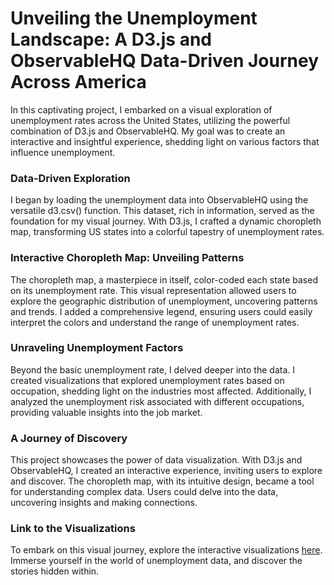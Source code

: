 # Unveiling the Unemployment Landscape: A D3.js and ObservableHQ Data-Driven Journey Across America

In this captivating project, I embarked on a visual exploration of unemployment rates across the United States, utilizing the powerful combination of D3.js and ObservableHQ. My goal was to create an interactive and insightful experience, shedding light on various factors that influence unemployment.


### Data-Driven Exploration
I began by loading the unemployment data into ObservableHQ using the versatile d3.csv() function. This dataset, rich in information, served as the foundation for my visual journey. With D3.js, I crafted a dynamic choropleth map, transforming US states into a colorful tapestry of unemployment rates.


### Interactive Choropleth Map: Unveiling Patterns
The choropleth map, a masterpiece in itself, color-coded each state based on its unemployment rate. This visual representation allowed users to explore the geographic distribution of unemployment, uncovering patterns and trends. I added a comprehensive legend, ensuring users could easily interpret the colors and understand the range of unemployment rates.


### Unraveling Unemployment Factors
Beyond the basic unemployment rate, I delved deeper into the data. I created visualizations that explored unemployment rates based on occupation, shedding light on the industries most affected. Additionally, I analyzed the unemployment risk associated with different occupations, providing valuable insights into the job market.


### A Journey of Discovery
This project showcases the power of data visualization. With D3.js and ObservableHQ, I created an interactive experience, inviting users to explore and discover. The choropleth map, with its intuitive design, became a tool for understanding complex data. Users could delve into the data, uncovering insights and making connections.


### Link to the Visualizations
To embark on this visual journey, explore the interactive visualizations <a href = "https://observablehq.com/d/c25f00aaa1af987e">here</a>. Immerse yourself in the world of unemployment data, and discover the stories hidden within.

